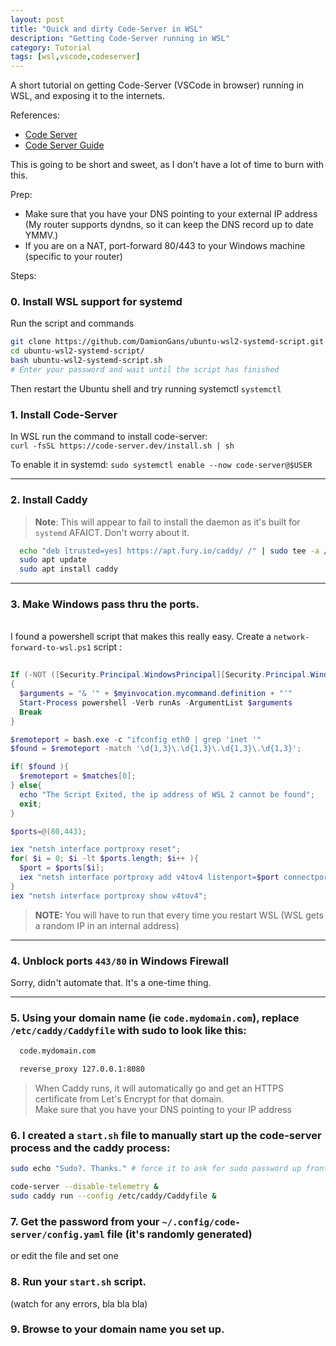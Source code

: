 ```yaml
---
layout: post
title: "Quick and dirty Code-Server in WSL"
description: "Getting Code-Server running in WSL"
category: Tutorial
tags: [wsl,vscode,codeserver]
---
```


A short tutorial on getting Code-Server (VSCode in browser) running in WSL, and exposing it to the internets.

References: 
  - [Code Server](https://github.com/cdr/code-server)
  - [Code Server Guide](https://github.com/cdr/code-server/blob/v3.5.0/doc/guide.md)
  
This is going to be short and sweet, as I don't have a lot of time to burn with this.

Prep:
- Make sure that you have your DNS pointing to your external IP address (My router supports dyndns, so it can keep the DNS record up to date YMMV.)
- If you are on a NAT, port-forward 80/443 to your Windows machine (specific to your router)

Steps:
### 0. Install WSL support for systemd
Run the script and commands

``` sh
git clone https://github.com/DamionGans/ubuntu-wsl2-systemd-script.git
cd ubuntu-wsl2-systemd-script/
bash ubuntu-wsl2-systemd-script.sh
# Enter your password and wait until the script has finished
```
Then restart the Ubuntu shell and try running systemctl
`systemctl`

### 1. Install Code-Server
In WSL run the command to install code-server:<br>
  `curl -fsSL https://code-server.dev/install.sh | sh`

To enable it in systemd:
  `sudo systemctl enable --now code-server@$USER`
<hr>

### 2. Install Caddy
>__Note__: This will appear to fail to install the daemon as it's built for `systemd` AFAICT. Don't worry about it. 

``` sh
  echo "deb [trusted=yes] https://apt.fury.io/caddy/ /" | sudo tee -a /etc/apt/sources.list.d/caddy-fury.list
  sudo apt update
  sudo apt install caddy
```
<hr>

### 3. Make Windows pass thru the ports. 
<br> I found a powershell script that makes this really easy. Create a `network-forward-to-wsl.ps1` script : 

``` powershell
 
If (-NOT ([Security.Principal.WindowsPrincipal][Security.Principal.WindowsIdentity]::GetCurrent()).IsInRole([Security.Principal.WindowsBuiltInRole] "Administrator"))
{
  $arguments = "& '" + $myinvocation.mycommand.definition + "'"
  Start-Process powershell -Verb runAs -ArgumentList $arguments
  Break
}

$remoteport = bash.exe -c "ifconfig eth0 | grep 'inet '"
$found = $remoteport -match '\d{1,3}\.\d{1,3}\.\d{1,3}\.\d{1,3}';

if( $found ){
  $remoteport = $matches[0];
} else{
  echo "The Script Exited, the ip address of WSL 2 cannot be found";
  exit;
}

$ports=@(80,443);

iex "netsh interface portproxy reset";
for( $i = 0; $i -lt $ports.length; $i++ ){
  $port = $ports[$i];
  iex "netsh interface portproxy add v4tov4 listenport=$port connectport=$port connectaddress=$remoteport";
}
iex "netsh interface portproxy show v4tov4";
```

> __NOTE:__ You will have to  run that every time you restart WSL (WSL gets a random IP in an internal address)
<hr>

### 4. Unblock ports `443/80` in Windows Firewall
Sorry, didn't automate that. It's a one-time thing.
<hr>

### 5. Using your domain name (ie `code.mydomain.com`), replace `/etc/caddy/Caddyfile` with sudo to look like this:
``` sh
  code.mydomain.com

  reverse_proxy 127.0.0.1:8080
```
> When Caddy runs, it will automatically go and get an HTTPS certificate from Let's Encrypt for that domain. 
> <br>Make sure that you have your DNS pointing to your IP address

### 6. I created a `start.sh` file to manually start up the code-server process and the caddy process:
``` sh
sudo echo "Sudo?. Thanks." # force it to ask for sudo password up front.

code-server --disable-telemetry &
sudo caddy run --config /etc/caddy/Caddyfile &
```

### 7. Get the password from your `~/.config/code-server/config.yaml` file (it's randomly generated) <br>
or edit the file and set one

### 8. Run your `start.sh` script.  
  (watch for any errors, bla bla bla)

### 9. Browse to your domain name you set up.

  
